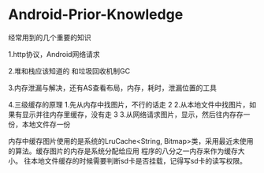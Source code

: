# Android-Prior-Knowledge
经常用到的几个重要的知识

1.http协议，Android网络请求

2.堆和栈应该知道的  和垃圾回收机制GC

3.内存泄漏与解决，还有AS查看布局，内存，耗时，泄漏位置的工具

4.三级缓存的原理
 1.先从内存中找图片，不行的话走 2
 2.从本地文件中找图片，如果有显示并往内存里缓存，没有走 3
 3.从网络请求图片，显示，然后往内存存一份，本地文件存一份

内存中缓存图片使用的是系统的LruCache<String, Bitmap>类，采用最近未使用的算法。缓存图片的内存是系统分配给应用
程序的八分之一内存来作为缓存大小。
往本地文件缓存的时候需要判断sd卡是否挂载，记得写sd卡的读写权限。
